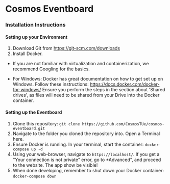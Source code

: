 # Cosmos Eventboard
### Installation Instructions
#### Setting up your Environment
1. Download Git from https://git-scm.com/downloads
2. Install Docker. 
- If you are not familiar with virtualization and containerization, we recommend Googling for the basics. 

- For Windows: Docker has great documentation on how to get set up on Windows. Follow these instructions: https://docs.docker.com/docker-for-windows/ Ensure you perform the steps in the section about 'Shared drives', as files will need to be shared from your Drive into the Docker container.
 
#### Setting up the Eventboard
1. Clone this repository:
`git clone https://github.com/CosmosTUe/cosmos-eventboard.git`
2. Navigate to the folder you cloned the repository into. Open a Terminal here.
3. Ensure Docker is running. In your terminal, start the container: `docker-compose up -d`
4. Using your web-browser, navigate to `https://localhost/`. If you get a "Your connection is not private" error, go to *Advanced", and proceed to the website. The app show be visible!
5. When done developing, remember to shut down your Docker container: `docker-compose down`